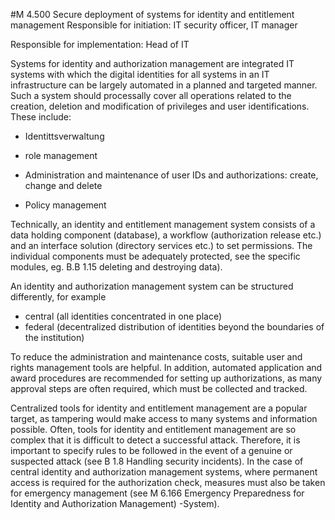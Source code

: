 #M 4.500 Secure deployment of systems for identity and entitlement management
Responsible for initiation: IT security officer, IT manager

Responsible for implementation: Head of IT

Systems for identity and authorization management are integrated IT systems with which the digital identities for all systems in an IT infrastructure can be largely automated in a planned and targeted manner. Such a system should processally cover all operations related to the creation, deletion and modification of privileges and user identifications. These include:

* Identittsverwaltung
* role management
* Administration and maintenance of user IDs and authorizations: create, change and delete


* Policy management


Technically, an identity and entitlement management system consists of a data holding component (database), a workflow (authorization release etc.) and an interface solution (directory services etc.) to set permissions. The individual components must be adequately protected, see the specific modules, eg. B.B 1.15 deleting and destroying data).

An identity and authorization management system can be structured differently, for example

* central (all identities concentrated in one place)
* federal (decentralized distribution of identities   beyond the boundaries of the institution)


To reduce the administration and maintenance costs, suitable user and rights management tools are helpful. In addition, automated application and award procedures are recommended for setting up authorizations, as many approval steps are often required, which must be collected and tracked.

Centralized tools for identity and entitlement management are a popular target, as tampering would make access to many systems and information possible. Often, tools for identity and entitlement management are so complex that it is difficult to detect a successful attack. Therefore, it is important to specify rules to be followed in the event of a genuine or suspected attack (see B 1.8 Handling security incidents). In the case of central identity and authorization management systems, where permanent access is required for the authorization check, measures must also be taken for emergency management (see M 6.166 Emergency Preparedness for Identity and Authorization Management) -System).



